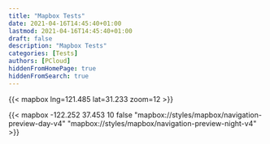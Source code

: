```yaml
---
title: "Mapbox Tests"
date: 2021-04-16T14:45:40+01:00
lastmod: 2021-04-16T14:45:40+01:00
draft: false
description: "Mapbox Tests"
categories: [Tests]
authors: [PCloud]
hiddenFromHomePage: true
hiddenFromSearch: true
---
```


<!--more-->
{{< mapbox lng=121.485 lat=31.233 zoom=12 >}}

{{< mapbox -122.252 37.453 10 false "mapbox://styles/mapbox/navigation-preview-day-v4" "mapbox://styles/mapbox/navigation-preview-night-v4" >}}
